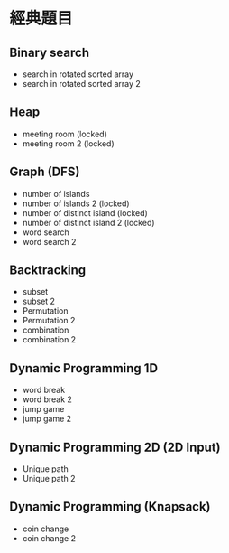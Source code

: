 # 經典題目

## Binary search

-   search in rotated sorted array
-   search in rotated sorted array 2

## Heap

-   meeting room (locked)
-   meeting room 2 (locked)

## Graph (DFS)

-   number of islands
-   number of islands 2 (locked)
-   number of distinct island (locked)
-   number of distinct island 2 (locked)
-   word search
-   word search 2

## Backtracking

-   subset
-   subset 2
-   Permutation
-   Permutation 2
-   combination
-   combination 2

## Dynamic Programming 1D

-   word break
-   word break 2
-   jump game
-   jump game 2

## Dynamic Programming 2D (2D Input)

-   Unique path
-   Unique path 2

## Dynamic Programming (Knapsack)

-   coin change
-   coin change 2
